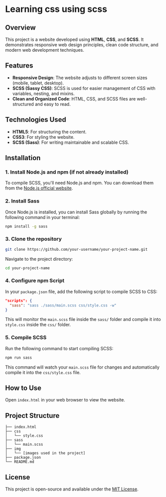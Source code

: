# Learning css using scss

## Overview

This project is a website developed using **HTML**, **CSS**, and **SCSS**. It demonstrates responsive web design principles, clean code structure, and modern web development techniques.

## Features

- **Responsive Design**: The website adjusts to different screen sizes (mobile, tablet, desktop).
- **SCSS (Sassy CSS)**: SCSS is used for easier management of CSS with variables, nesting, and mixins.
- **Clean and Organized Code**: HTML, CSS, and SCSS files are well-structured and easy to read.

## Technologies Used

- **HTML5**: For structuring the content.
- **CSS3**: For styling the website.
- **SCSS (Sass)**: For writing maintainable and scalable CSS.

## Installation

### 1. Install Node.js and npm (if not already installed)

To compile SCSS, you'll need Node.js and npm. You can download them from the [Node.js official website](https://nodejs.org/).

### 2. Install Sass

Once Node.js is installed, you can install Sass globally by running the following command in your terminal:

```bash
npm install -g sass
```

### 3. Clone the repository

```bash
git clone https://github.com/your-username/your-project-name.git
```

Navigate to the project directory:

```bash
cd your-project-name
```

### 4. Configure npm Script

In your `package.json` file, add the following script to compile SCSS to CSS:

```json
"scripts": {
  "sass": "sass ./sass/main.scss css/style.css -w"
}
```

This will monitor the `main.scss` file inside the `sass/` folder and compile it into `style.css` inside the `css/` folder.

### 5. Compile SCSS

Run the following command to start compiling SCSS:

```bash
npm run sass
```

This command will watch your `main.scss` file for changes and automatically compile it into the `css/style.css` file.

## How to Use

Open `index.html` in your web browser to view the website.

## Project Structure

```
├── index.html
├── css
│   └── style.css
├── sass
│   └── main.scss
├── img
│   └── [images used in the project]
├── package.json
└── README.md
```

## License

This project is open-source and available under the [MIT License](LICENSE).
